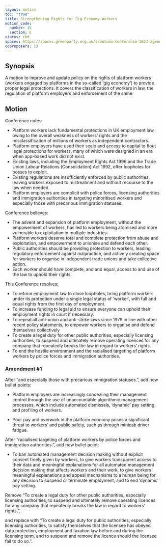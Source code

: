 ```yaml
---
layout: motion
toc: "true"
title: Strengthening Rights for Gig Economy Workers
motion_code:
  number: 15
  section: E
status: tbd
spaces: https://spaces.greenparty.org.uk/s/autumn-conference-2023-agenda-forum/post/post/view?id=11180
coproposers: 13
---
```

## Synopsis

A motion to improve and update policy on the rights of platform workers (workers engaged by platforms in the so-called ‘gig economy’) to provide proper legal protections. It covers the classification of workers in law, the regulation of platform employers and enforcement of the same.

## Motion

Conference notes:

* Platform workers lack fundamental protections in UK employment law, owing to the overall weakness of workers’ rights and the misclassification of millions of workers as independent contractors.
* Platform employers have used their scale and access to capital to flout legal protections for workers, many of which were designed in an era when app-based work did not exist.
* Existing laws, including the Employment Rights Act 1996 and the Trade Union Labour Relations (Consolidation) Act 1992, offer loopholes for bosses to exploit.
* Existing regulations are insufficiently enforced by public authorities, leaving workers exposed to mistreatment and without recourse to the law when needed.
* Platform employers are complicit with police forces, licensing authorities and immigration authorities in targeting minoritised workers and especially those with precarious immigration statuses.

Conference believes:

* The advent and expansion of platform employment, without the empowerment of workers, has led to workers being atomised and more vulnerable to exploitation in multiple industries.
* Platform workers deserve total and complete protection from abuse and exploitation, and empowerment to unionise and defend each other.
* Public authorities should be providing protection to workers, leading regulatory enforcement against malpractice, and actively creating space for workers to organise in independent trade unions and take collective action.
* Each worker should have complete, and and equal, access to and use of the law to uphold their rights.

This Conference resolves:

* To reform employment law to close loopholes, bring platform workers under its protection under a single legal status of ‘worker’, with full and equal rights from the first day of employment.
* To increase funding to legal aid to ensure everyone can uphold their employment rights in court if necessary.
* To repeal all anti-union and anti-strike laws since 1979 in line with other recent policy statements, to empower workers to organise and defend themselves collectively
* To create a legal duty for other public authorities, especially licensing authorities, to suspend and ultimately remove operating licences for any company that repeatedly breaks the law in regard to workers’ rights.
* To end the hostile environment and the racialised targeting of platform workers by police forces and immigration authorities.


<div class="amendment amendment-tbd">
<div class="d-flex justify-content-between align-items-start">
<h3 id="amendment-1">Amendment #1</h3>
</div>
    
<p> After “and especially those with precarious immigration statuses.”, add new bullet points:

* <p>Platform employers are increasingly concealing their management control through the use of unaccountable algorithmic management processes, which include automated dismissals, ‘dynamic’ pay setting, and profiling of workers. 
* <p>Poor pay and overwork in the platform economy poses a significant threat to workers’ and public safety, such as through minicab driver fatigue. 

<p> After “racialised targeting of platform workers by police forces and immigration authorities.”, add new bullet point: 

* <p> To ban automated management decision making without explicit consent freely given by workers, to give workers transparent access to their data and meaningful explanations for all automated management decision making that affects workers and their work, to give workers meaningful explanations and appeal mechanisms to a human being for any decision to suspend or terminate employment, and to end ‘dynamic’ pay setting. 

<p> Remove “To create a legal duty for other public authorities, especially licensing authorities, to suspend and ultimately remove operating licences for any company that repeatedly breaks the law in regard to workers’ rights.”, 

<p> and replace with “To create a legal duty for public authorities, especially licensing authorities, to satisfy themselves that the licensee has obeyed data protection, employment and taxation law before and during the licensing term, and to suspend and remove the licence should the licensee fail to do so.”. </p>
  
</div>